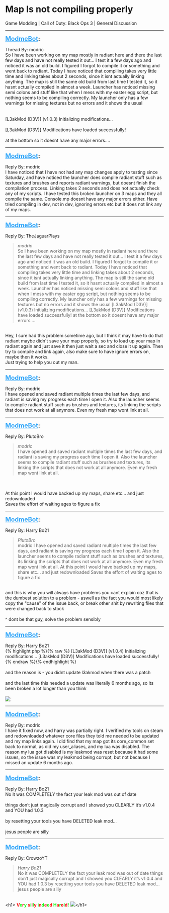 # Map Is not compiling properly
Game Modding | Call of Duty: Black Ops 3 | General Discussion

---
<strong style="font-size: 1.4em;"><span style="text-decoration: underline;text-decoration-color: #34a7f9;"><span style="color:#34a7f9;">ModmeBot</span></span>:</strong>

<p>Thread By: modric<br />So I have been working on my map mostly in radiant here and there the last few days and have not really tested it out... I test it a few days ago and noticed it was an old build. I figured I forgot to compile it or something and went back to radiant. Today I have noticed that compiling takes very little time and linking takes about 2 seconds, since it isnt actually linking anything. The map is still the same old build from last time I tested it, so it hasnt actually compiled in almost a week. Launcher has noticed missing semi colons and stuff like that when I mess with my easter egg script, but nothing seems to be compiling correctly. My launcher only has a few warnings for missing textures but no errors and it shows the usual <br /> <br /><br />[L3akMod (D3V)] (v1.0.3) Initializing modifications...<br /><br />[L3akMod (D3V)] Modifications have loaded successfully!<br /> <br />at the bottom so it doesnt have any major errors....</p>

---
<strong style="font-size: 1.4em;"><span style="text-decoration: underline;text-decoration-color: #34a7f9;"><span style="color:#34a7f9;">ModmeBot</span></span>:</strong>

<p>Reply By: modric<br />I have noticed that I have not had any map changes apply to testing since Saturday, and have noticed the launcher does compile radiant stuff such as textures and brushes and reports radiant warnings, but doesnt finish the compilation process. Linking takes 2 seconds and does not actually check any of my scripts. I have tested this broken launcher on 3 maps and they all compile the same. Console.mp doesnt have any major errors either. Have tried compiling in dev, not in dev, ignoring errors etc but it does not link any of my maps.</p>

---
<strong style="font-size: 1.4em;"><span style="text-decoration: underline;text-decoration-color: #34a7f9;"><span style="color:#34a7f9;">ModmeBot</span></span>:</strong>

<p>Reply By: TheJaguarPlays<br /><blockquote><em>modric</em><br />So I have been working on my map mostly in radiant here and there the last few days and have not really tested it out... I test it a few days ago and noticed it was an old build. I figured I forgot to compile it or something and went back to radiant. Today I have noticed that compiling takes very little time and linking takes about 2 seconds, since it isnt actually linking anything. The map is still the same old build from last time I tested it, so it hasnt actually compiled in almost a week. Launcher has noticed missing semi colons and stuff like that when I mess with my easter egg script, but nothing seems to be compiling correctly. My launcher only has a few warnings for missing textures but no errors and it shows the usual    [L3akMod (D3V)] (v1.0.3) Initializing modifications... [L3akMod (D3V)] Modifications have loaded successfully!   at the bottom so it doesnt have any major errors....</blockquote><br /> Hey, I sure had this problem sometime ago, but I think it may have to do that radiant maybe didn&#39;t save your map properly, so try to load up your map in radiant again and just save it then just wait a sec and close it up again. Then try to compile and link again, also make sure to have ignore errors on, maybe then it works.<br />Just trying to help you out my man.</p>

---
<strong style="font-size: 1.4em;"><span style="text-decoration: underline;text-decoration-color: #34a7f9;"><span style="color:#34a7f9;">ModmeBot</span></span>:</strong>

<p>Reply By: modric<br />I have opened and saved radiant multiple times the last few days, and radiant is saving my progress each time I open it. Also the launcher seems to compile radiant stuff such as brushes and textures, its linking the scripts that does not work at all anymore. Even my fresh map wont link at all.</p>

---
<strong style="font-size: 1.4em;"><span style="text-decoration: underline;text-decoration-color: #34a7f9;"><span style="color:#34a7f9;">ModmeBot</span></span>:</strong>

<p>Reply By: PlutoBro<br /><blockquote><em>modric</em><br />I have opened and saved radiant multiple times the last few days, and radiant is saving my progress each time I open it. Also the launcher seems to compile radiant stuff such as brushes and textures, its linking the scripts that does not work at all anymore. Even my fresh map wont link at all. </blockquote><br /> <br />At this point I would have backed up my maps, share etc... and just redownloaded<br />Saves the effort of waiting ages to figure a fix</p>

---
<strong style="font-size: 1.4em;"><span style="text-decoration: underline;text-decoration-color: #34a7f9;"><span style="color:#34a7f9;">ModmeBot</span></span>:</strong>

<p>Reply By: Harry Bo21<br /><blockquote><em>PlutoBro</em><br />modric I have opened and saved radiant multiple times the last few days, and radiant is saving my progress each time I open it. Also the launcher seems to compile radiant stuff such as brushes and textures, its linking the scripts that does not work at all anymore. Even my fresh map wont link at all.    At this point I would have backed up my maps, share etc... and just redownloaded Saves the effort of waiting ages to figure a fix</blockquote><br /> and this is why you will always have problems you cant explain coz that is the dumbest solution to a problem - aswell as the fact you would most likely copy the &quot;cause&quot; of the issue back, or break other shit by rewriting files that were changed back to stock<br /> <br />^ dont be that guy, solve the problem sensibly</p>

---
<strong style="font-size: 1.4em;"><span style="text-decoration: underline;text-decoration-color: #34a7f9;"><span style="color:#34a7f9;">ModmeBot</span></span>:</strong>

<p>Reply By: Harry Bo21<br />{% highlight php %}{% raw %}
[L3akMod (D3V)] (v1.0.4) Initializing modifications...
[L3akMod (D3V)] Modifications have loaded successfully!
{% endraw %}{% endhighlight %}
 <br /> <br />and the reason is - you didnt update l3akmod when there was a patch<br /><br />and the last time this needed a update was literally 6 months ago, so its been broken a lot longer than you think<br /> <br /><img style="max-width: 500px;" src="https://i.gyazo.com/22b42502f3ee339ac9a08922486ff538.png"></p>

---
<strong style="font-size: 1.4em;"><span style="text-decoration: underline;text-decoration-color: #34a7f9;"><span style="color:#34a7f9;">ModmeBot</span></span>:</strong>

<p>Reply By: modric<br />I have it fixed now, and harry was partially right. I verified my tools on steam and redownloaded whatever core files they told me needed to be updated and my map links again. I did find that my map got its core_common set back to normal, as did my user_aliases, and my lua was disabled. The reason my lua got disabled is my leakmod was reset because it had some issues, so the issue was my leakmod being corrupt, but not because I missed an update 6 months ago.</p>

---
<strong style="font-size: 1.4em;"><span style="text-decoration: underline;text-decoration-color: #34a7f9;"><span style="color:#34a7f9;">ModmeBot</span></span>:</strong>

<p>Reply By: Harry Bo21<br />No it was COMPLETELY the fact your leak mod was out of date<br /> <br />things don’t just magically corrupt and I showed you CLEARLY it’s v1.0.4 and YOU had 1.0.3<br /> <br />by resetting your tools you have DELETED leak mod...<br /> <br />jesus people are silly</p>

---
<strong style="font-size: 1.4em;"><span style="text-decoration: underline;text-decoration-color: #34a7f9;"><span style="color:#34a7f9;">ModmeBot</span></span>:</strong>

<p>Reply By: CrowzoYT<br /><blockquote><em>Harry Bo21</em><br />No it was COMPLETELY the fact your leak mod was out of date   things don’t just magically corrupt and I showed you CLEARLY it’s v1.0.4 and YOU had 1.0.3   by resetting your tools you have DELETED leak mod...   jesus people are silly </blockquote><br />&lt;h1&gt; <strong><span style="color:#ff0000;">V</span><span style="color:#00ff00;">e</span><span style="color:#ff0000;">r</span><span style="color:#00ff00;">y</span> <span style="color:#ff0000;">s</span><span style="color:#00ff00;">i</span><span style="color:#ff0000;">l</span><span style="color:#00ff00;">l</span><span style="color:#ff0000;">y</span> <span style="color:#00ff00;">i</span><span style="color:#ff0000;">n<span style="color:#00ff00;">d</span>e</span><span style="color:#00ff00;">e</span><span style="color:#ff0000;">d</span> <span style="color:#00ff00;">H</span><span style="color:#ff0000;">a</span><span style="color:#00ff00;">r</span><span style="color:#ff0000;">o</span><span style="color:#00ff00;">l</span><span style="color:#ff0000;">d</span><span style="color:#00ff00;">!</span></strong> <img style="max-width: 500px;" src="//modme.co/emoticons/ermm.png">&lt;/h1&gt;</p>
